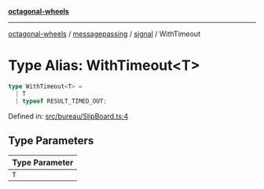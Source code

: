 [**octagonal-wheels**](../../../../../../README.md)

***

[octagonal-wheels](../../../../../../globals.md) / [messagepassing](../../../README.md) / [signal](../README.md) / WithTimeout

# Type Alias: WithTimeout\<T\>

```ts
type WithTimeout<T> = 
  | T
  | typeof RESULT_TIMED_OUT;
```

Defined in: [src/bureau/SlipBoard.ts:4](https://github.com/vrtmrz/octagonal-wheels/blob/main/src/bureau/SlipBoard.ts#L4)

## Type Parameters

| Type Parameter |
| ------ |
| `T` |
